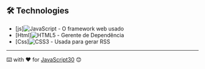 

## 🛠️ Technologies



* [js]<img alt="JavaScript" src="https://img.shields.io/badge/javascript%20-%23323330.svg?&style=for-the-badge&logo=javascript&logoColor=%23F7DF1E&style=Plastic"/> - O framework web usado
* [Html]<img alt="HTML5" src="https://img.shields.io/badge/html5%20-%23E34F26.svg?&style=for-the-badge&logo=html5&logoColor=white&style=Plastic"/> - Gerente de Dependência
* [Css]<img alt="CSS3" src="https://img.shields.io/badge/css3%20-%231572B6.svg?&style=for-the-badge&logo=css3&logoColor=white&style=Plastic"/> - Usada para gerar RSS



---
⌨️ with ❤️ for [JavaScript30](https://courses.wesbos.com/account/access/5f57b17ef8289514d0f9a04d/view/194130581) 😊
